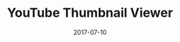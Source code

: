 ---
layout: site
title: "YouTube Thumbnail Viewer"
date: 2017-07-10
categories: [community]
version: 1.6.7
major: 1
minor: 6
patch: 7
slug: youtube-thumbnail-viewer
link: https://youtube-thumbnail-viewer.firebaseapp.com/
submitter: lpolepeddi
permalink: /sites/:slug
---
